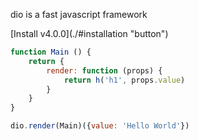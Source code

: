 dio is a fast javascript framework

<p>[Install v4.0.0](./#installation "button")</p>

```javascript
function Main () {
	return {
		render: function (props) {
			return h('h1', props.value)
		}
	}
}

dio.render(Main)({value: 'Hello World'})
```